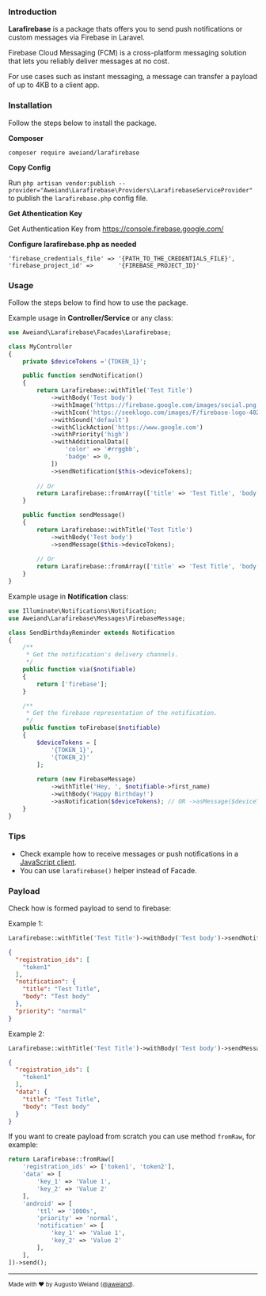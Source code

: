 ### Introduction

**Larafirebase** is a package thats offers you to send push notifications or custom messages via Firebase in Laravel.

Firebase Cloud Messaging (FCM) is a cross-platform messaging solution that lets you reliably deliver messages at no cost.

For use cases such as instant messaging, a message can transfer a payload of up to 4KB to a client app.

### Installation

Follow the steps below to install the package.


**Composer**

```
composer require aweiand/larafirebase
```

**Copy Config**

Run `php artisan vendor:publish --provider="Aweiand\Larafirebase\Providers\LarafirebaseServiceProvider"` to publish the `larafirebase.php` config file.

**Get Athentication Key**

Get Authentication Key from https://console.firebase.google.com/

**Configure larafirebase.php as needed**

```
'firebase_credentials_file' => '{PATH_TO_THE_CREDENTIALS_FILE}',
'firebase_project_id' =>       '{FIREBASE_PROJECT_ID}'
```

### Usage

Follow the steps below to find how to use the package.

Example usage in **Controller/Service** or any class:

```php
use Aweiand\Larafirebase\Facades\Larafirebase;

class MyController
{
    private $deviceTokens ='{TOKEN_1}';

    public function sendNotification()
    {
        return Larafirebase::withTitle('Test Title')
            ->withBody('Test body')
            ->withImage('https://firebase.google.com/images/social.png')
            ->withIcon('https://seeklogo.com/images/F/firebase-logo-402F407EE0-seeklogo.com.png')
            ->withSound('default')
            ->withClickAction('https://www.google.com')
            ->withPriority('high')
            ->withAdditionalData([
                'color' => '#rrggbb',
                'badge' => 0,
            ])
            ->sendNotification($this->deviceTokens);
        
        // Or
        return Larafirebase::fromArray(['title' => 'Test Title', 'body' => 'Test body'])->sendNotification($this->deviceTokens);
    }

    public function sendMessage()
    {
        return Larafirebase::withTitle('Test Title')
            ->withBody('Test body')
            ->sendMessage($this->deviceTokens);
            
        // Or
        return Larafirebase::fromArray(['title' => 'Test Title', 'body' => 'Test body'])->sendMessage($this->deviceTokens);
    }
}
```

Example usage in **Notification** class:

```php
use Illuminate\Notifications\Notification;
use Aweiand\Larafirebase\Messages\FirebaseMessage;

class SendBirthdayReminder extends Notification
{
    /**
     * Get the notification's delivery channels.
     */
    public function via($notifiable)
    {
        return ['firebase'];
    }

    /**
     * Get the firebase representation of the notification.
     */
    public function toFirebase($notifiable)
    {
        $deviceTokens = [
            '{TOKEN_1}',
            '{TOKEN_2}'
        ];
        
        return (new FirebaseMessage)
            ->withTitle('Hey, ', $notifiable->first_name)
            ->withBody('Happy Birthday!')
            ->asNotification($deviceTokens); // OR ->asMessage($deviceTokens);
    }
}
```


### Tips
- Check example how to receive messages or push notifications in a [JavaScript client](/javascript-client).
- You can use `larafirebase()` helper instead of Facade.


### Payload

Check how is formed payload to send to firebase:

Example 1:

```php
Larafirebase::withTitle('Test Title')->withBody('Test body')->sendNotification('token1');
```

```json
{
  "registration_ids": [
    "token1"
  ],
  "notification": {
    "title": "Test Title",
    "body": "Test body"
  },
  "priority": "normal"
}
```

Example 2:

```php
Larafirebase::withTitle('Test Title')->withBody('Test body')->sendMessage('token1');
```

```json
{
  "registration_ids": [
    "token1"
  ],
  "data": {
    "title": "Test Title",
    "body": "Test body"
  }
}
```

If you want to create payload from scratch you can use method `fromRaw`, for example:

```php
return Larafirebase::fromRaw([
    'registration_ids' => ['token1', 'token2'],
    'data' => [
        'key_1' => 'Value 1',
        'key_2' => 'Value 2'
    ],
    'android' => [
        'ttl' => '1000s',
        'priority' => 'normal',
        'notification' => [
            'key_1' => 'Value 1',
            'key_2' => 'Value 2'
        ],
    ],
])->send();
```

---

<sup>Made with ♥ by Augusto Weiand ([@aweiand](https://github.com/aweiand)).</sup>
